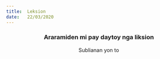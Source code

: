 ```yaml
---
title:  Leksion
date:   22/03/2020
---
```


### <center>Araramiden mi pay daytoy nga liksion</center>
<center>Sublianan yon to</center>